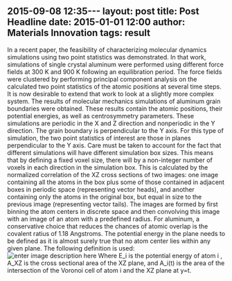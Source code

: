 ﻿2015-09-08 12:35---
layout:     	post
title:      	Post Headline
date:       	2015-01-01 12:00
author:     	Materials Innovation
tags:         result
---

In a recent paper, the feasibility of characterizing molecular dynamics simulations using two point statistics was demonstrated. In that work, simulations of single crystal aluminum were performed using different force fields at 300 K and 900 K following an equilibration period. The force fields were clustered by performing principal component analysis on the calculated two point statistics of the atomic positions at several time steps. It is now desirable to extend that work to look at a slightly more complex system. The results of molecular mechanics simulations of aluminum grain boundaries were obtained. These results contain the atomic positions, their potential energies, as well as centrosymmetry parameters. These simulations are periodic in the X and Z direction and nonperiodic in the Y direction. The grain boundary is perpendicular to the Y axis.
For this type of simulation, the two point statistics of interest are those in planes perpendicular to the Y axis.  Care must be taken to account for the fact that different simulations will have different simulation box sizes. This means that by defining a fixed voxel size, there will by a non-integer number of voxels in each direction in the simulation box. This is calculated by the normalized correlation of the XZ cross sections of two images: one image containing all the atoms in the box  plus some of those contained in adjacent boxes in periodic space (representing vector heads), and another containing only the atoms in the original box, but equal in size to the previous image (representing vector tails). The images are formed by first binning the atom centers in discrete space and then convolving this image with an image of an atom with a predefined radius. For aluminum, a conservative choice that reduces the chances of atomic overlap is the covalent ratius of 1.18 Angstroms.
The potential energy in the plane needs to be defined as it is almost surely true that no atom center lies within any given plane. The following definition is used:
![enter image description here](http://jagomberg.github.io/testproject/img/energyeqn.png "Plane Energy Equation")
Where E_i is the potential energy of atom i , A_XZ is the cross sectional area of the XZ plane, and A_i(t) is the area of the intersection of the Voronoi cell of atom i and the XZ plane at y=t.
